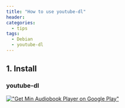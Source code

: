 ```yaml
---
title: "How to use youtube-dl"
header:
categories:
  - tips
tags:
  - Debian  
  - youtube-dl
---
```


## 1. Install 

### youtube-dl 

[!["Get Min Audiobook Player on Google Play"]({{site.baseurl}}/images/google-play-badge.png)](https://play.google.com/store/apps/details?id=com.ubuntuopenbox.minaudiobookplayer)